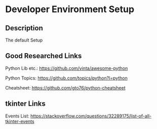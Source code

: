 # Developer Environment Setup

## Description

The default Setup 


## Good Researched Links

Python Lib etc.: https://github.com/vinta/awesome-python

Python Topics: https://github.com/topics/python?l=python

Cheatsheet: https://github.com/gto76/python-cheatsheet


## tkinter Links 

Events List: https://stackoverflow.com/questions/32289175/list-of-all-tkinter-events
